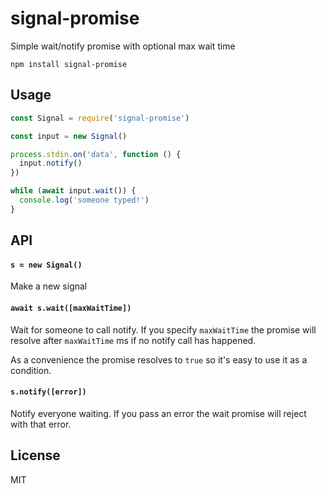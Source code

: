 # signal-promise

Simple wait/notify promise with optional max wait time

```
npm install signal-promise
```

## Usage

``` js
const Signal = require('signal-promise')

const input = new Signal()

process.stdin.on('data', function () {
  input.notify()
})

while (await input.wait()) {
  console.log('someone typed!')
}
```

## API

#### `s = new Signal()`

Make a new signal

#### `await s.wait([maxWaitTime])`

Wait for someone to call notify. If you specify `maxWaitTime`
the promise will resolve after `maxWaitTime` ms if no notify call has happened.

As a convenience the promise resolves to `true` so it's easy to use it as a condition.

#### `s.notify([error])`

Notify everyone waiting. If you pass an error the wait promise
will reject with that error.

## License

MIT
